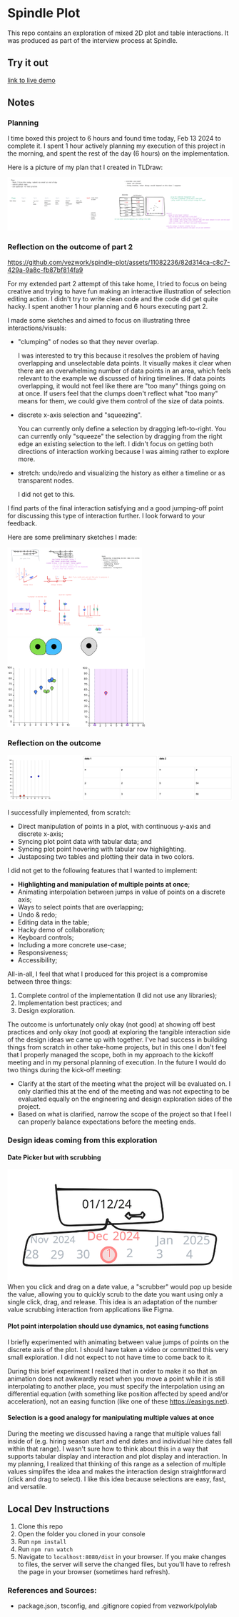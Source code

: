 # Spindle Plot

This repo contains an exploration of mixed 2D plot and table interactions. It was produced as part of the interview process at Spindle.

## Try it out

[link to live demo](https://vezwork.github.io/spindle-plot/dist)

## Notes

### Planning

I time boxed this project to 6 hours and found time today, Feb 13 2024 to complete it. I spent 1 hour actively planning my execution of this project in the morning, and spent the rest of the day (6 hours) on the implementation.

Here is a picture of my plan that I created in TLDraw:

<img src="./media/plan.svg">

### Reflection on the outcome of part 2

https://github.com/vezwork/spindle-plot/assets/11082236/82d314ca-c8c7-429a-9a8c-fb87bf814fa9

For my extended part 2 attempt of this take home, I tried to focus on being creative and trying to have fun making an interactive illustration of selection editing action. I didn't try to write clean code and the code did get quite hacky. I spent another 1 hour planning and 6 hours executing part 2.

I made some sketches and aimed to focus on illustrating three interactions/visuals:

- "clumping" of nodes so that they never overlap.

  I was interested to try this because it resolves
  the problem of having overlapping and unselectable data points. It visually makes it clear when
  there are an overwhelming number of data points in an area, which feels relevant to the example we
  discussed of hiring timelines. If data points overlapping, it would not feel like there are "too many"
  things going on at once. If users feel that the clumps doen't reflect what "too many" means for them,
  we could give them control of the size of data points.

- discrete x-axis selection and "squeezing".

  You can currently only define a selection by dragging left-to-right. You can currently only "squeeze"
  the selection by dragging from the right edge an existing selection to the left. I didn't focus
  on getting both directions of interaction working because I was aiming rather to explore more.

- stretch: undo/redo and visualizing the history as either a timeline or as transparent nodes.

  I did not get to this.

I find parts of the final interaction satisfying and a good jumping-off point for discussing this type of interaction further. I look forward to your feedback.

Here are some preliminary sketches I made:

<img src="./media/part2sketch.svg" height="200">

<img src="./media/part2sketch2.svg" height="200">

### Reflection on the outcome

<img src="./media/final.png">

I successfully implemented, from scratch:

- Direct manipulation of points in a plot, with continuous y-axis and discrete x-axis;
- Syncing plot point data with tabular data; and
- Syncing plot point hovering with tabular row highlighting.
- Justaposing two tables and plotting their data in two colors.

I did not get to the following features that I wanted to implement:

- **Highlighting and manipulation of multiple points at once**;
- Animating interpolation between jumps in value of points on a discrete axis;
- Ways to select points that are overlapping;
- Undo & redo;
- Editing data in the table;
- Hacky demo of collaboration;
- Keyboard controls;
- Including a more concrete use-case;
- Responsiveness;
- Accessibility;

All-in-all, I feel that what I produced for this project is a compromise between three things:

1. Complete control of the implementation (I did not use any libraries);
2. Implementation best practices; and
3. Design exploration.

The outcome is unfortunately only okay (not good) at showing off best practices and only okay (not good) at exploring the tangible interaction side of the design ideas we came up with together. I've had success in building things from scratch in other take-home projects, but in this one I don't feel that I properly managed the scope, both in my approach to the kickoff meeting and in my personal planning of execution. In the future I would do two things during the kick-off meeting:

- Clarify at the start of the meeting what the project will be evaluated on. I only clarified this at the end of the meeting and was not expecting to be evaluated equally on the engineering and design exploration sides of the project.
- Based on what is clarified, narrow the scope of the project so that I feel I can properly balance expectations before the meeting ends.

### Design ideas coming from this exploration

#### Date Picker but with scrubbing

<img src="./media/nudge_date.svg"></img>
When you click and drag on a date value, a "scrubber" would pop up beside the value,
allowing you to quickly scrub to the date you want using only a single click, drag, and release. This idea is an adaptation of the number value scrubbing interaction from applications like Figma.

#### Plot point interpolation should use dynamics, not easing functions

I briefly experimented with animating between value jumps of points on the discrete axis of the plot. I should have taken a video or committed this very small exploration. I did not expect to not have time to come back to it.

During this brief experiment I realized that in order to make it so that an animation does not awkwardly reset
when you move a point while it is still interpolating to another place, you must specify the interpolation using an differential equation (with something like position affected by speed and/or acceleration), not an easing function (like one of these https://easings.net).

#### Selection is a good analogy for manipulating multiple values at once

During the meeting we discussed having a range that multiple values fall inside of (e.g. hiring season start and end dates and individual hire dates fall within that range). I wasn't sure how to think about this in a way that supports tabular display and interaction and plot display and interaction. In my planning, I realized that thinking of this range as a selection of multiple values simplifes the idea and makes the interaction design straightforward (click and drag to select). I like this idea because selections are easy, fast, and versatile.

## Local Dev Instructions

1. Clone this repo
2. Open the folder you cloned in your console
3. Run `npm install`
4. Run `npm run watch`
5. Navigate to `localhost:8080/dist` in your browser. If you make changes to files, the server will serve the changed files, but you'll have to refresh the page in your browser (sometimes hard refresh).

### References and Sources:

- package.json, tsconfig, and .gitignore copied from vezwork/polylab
